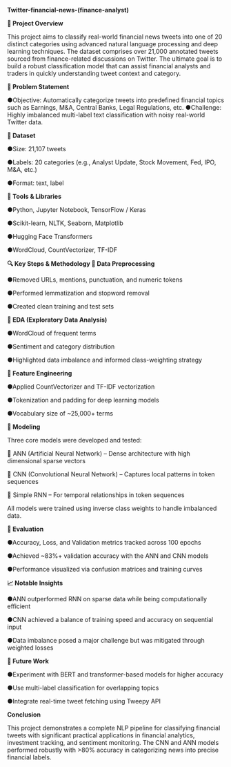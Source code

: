 **Twitter-financial-news-(finance-analyst)**

**🚀 Project Overview**

This project aims to classify real-world financial news tweets into one of 20 distinct categories using advanced natural language processing and deep learning techniques. The dataset comprises over 21,000 annotated tweets sourced from finance-related discussions on Twitter. The ultimate goal is to build a robust classification model that can assist financial analysts and traders in quickly understanding tweet context and category.


**🧠 Problem Statement**

●Objective: Automatically categorize tweets into predefined financial topics such as Earnings, M&A, Central Banks, Legal Regulations, etc.
●Challenge: Highly imbalanced multi-label text classification with noisy real-world Twitter data.


**📂 Dataset**

●Size: 21,107 tweets

●Labels: 20 categories (e.g., Analyst Update, Stock Movement, Fed, IPO, M&A, etc.)

●Format: text, label


**🔧 Tools & Libraries**

●Python, Jupyter Notebook, TensorFlow / Keras

●Scikit-learn, NLTK, Seaborn, Matplotlib

●Hugging Face Transformers

●WordCloud, CountVectorizer, TF-IDF


**🔍 Key Steps & Methodology
📌 Data Preprocessing**

●Removed URLs, mentions, punctuation, and numeric tokens

●Performed lemmatization and stopword removal

●Created clean training and test sets


**📌 EDA (Exploratory Data Analysis)**

●WordCloud of frequent terms

●Sentiment and category distribution

●Highlighted data imbalance and informed class-weighting strategy


**📌 Feature Engineering**

●Applied CountVectorizer and TF-IDF vectorization

●Tokenization and padding for deep learning models

●Vocabulary size of ~25,000+ terms


**📌 Modeling**

Three core models were developed and tested:

🔹 ANN (Artificial Neural Network) – Dense architecture with high dimensional sparse vectors

🔹 CNN (Convolutional Neural Network) – Captures local patterns in token sequences

🔹 Simple RNN – For temporal relationships in token sequences

All models were trained using inverse class weights to handle imbalanced data.


**📌 Evaluation**

●Accuracy, Loss, and Validation metrics tracked across 100 epochs

●Achieved ~83%+ validation accuracy with the ANN and CNN models

●Performance visualized via confusion matrices and training curves


**📈 Notable Insights**

●ANN outperformed RNN on sparse data while being computationally efficient

●CNN achieved a balance of training speed and accuracy on sequential input

●Data imbalance posed a major challenge but was mitigated through weighted losses


**📌 Future Work**

●Experiment with BERT and transformer-based models for higher accuracy

●Use multi-label classification for overlapping topics

●Integrate real-time tweet fetching using Tweepy API

**Conclusion**

This project demonstrates a complete NLP pipeline for classifying financial tweets with significant practical applications in financial analytics, investment tracking, and sentiment monitoring. The CNN and ANN models performed robustly with >80% accuracy in categorizing news into precise financial labels.
